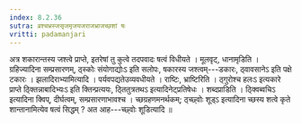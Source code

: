 ```yaml
---
index: 8.2.36
sutra: व्रश्चभ्रस्जसृजमृजयजराजभ्राजच्छशां षः
vritti: padamanjari
---
```


 अत्र शकारान्तस्य जश्त्वे प्राप्ते, इतरेषां तु कुत्वे तदपवादः षत्वं विधीयते । मूलवृट्, धानामृडिति । ग्रहिज्यादिना सम्प्रसारणम्, ठ्स्कोः संयोगाद्योःऽ इति सलोपः, षकारस्य जश्त्वम्---डकारः, ठ्वावसानेऽ इति पक्षे टकारः । झलादिराभ्यामित्यादि । पर्यवपद्यतेउव्यवधीयते । राष्टिः, भ्राष्टिरिति । ठ्गुरोश्च हलःऽ इत्यकारे प्राप्ते ठ्क्तिन्नाबादिभ्यःऽ इति क्तिन्प्रत्ययः, ठ्तितुत्रतथऽ इत्यादिनेट्प्रतिषेधः । शब्दप्राडिति । ठ्क्विब्वचिऽ इत्यादिना क्विप्, दीर्घत्वम्, सम्प्रसारणाभावश्च । च्छग्रहणमनर्थकम्; ठ्च्छ्वोः शूड्ऽ इत्यादिना च्छस्य शत्वे कृते शान्तानामित्येव षत्वं सिद्धम् ? अत आह---च्छ्वोः शूडित्यादि ॥